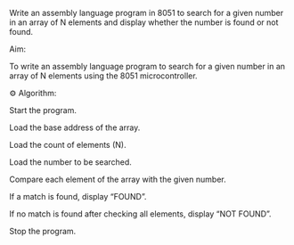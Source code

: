 Write an assembly language program in 8051 to search for a given number in an array of N elements and display whether the number is found or not found.

Aim:

To write an assembly language program to search for a given number in an array of N elements using the 8051 microcontroller.

⚙️ Algorithm:

Start the program.

Load the base address of the array.

Load the count of elements (N).

Load the number to be searched.

Compare each element of the array with the given number.

If a match is found, display “FOUND”.

If no match is found after checking all elements, display “NOT FOUND”.

Stop the program.
